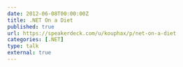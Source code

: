 ```yaml
---
date: 2012-06-08T00:00:00Z
title: .NET On a Diet
published: true
url: https://speakerdeck.com/u/kouphax/p/net-on-a-diet
categories: [.NET]
type: talk
external: true
---
```

